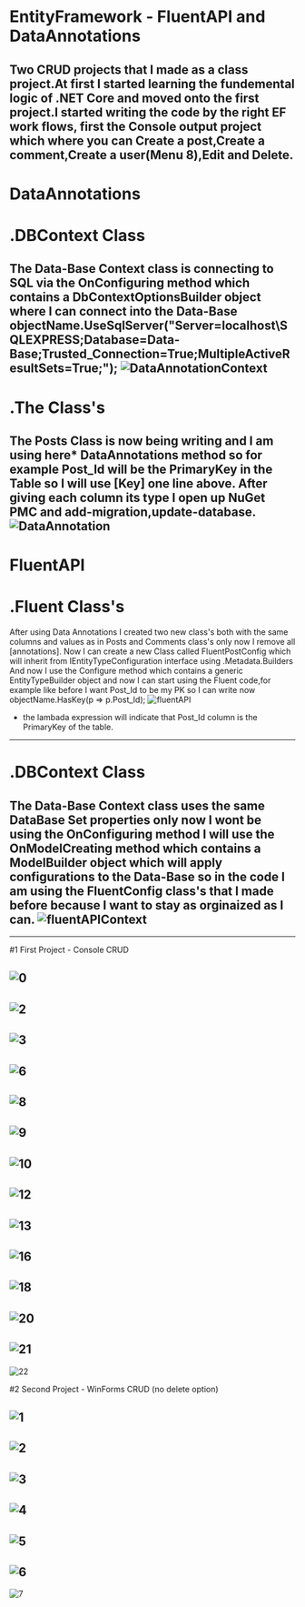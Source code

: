 # EntityFramework - FluentAPI and DataAnnotations
Two CRUD projects that I made as a class project.At first I started learning the fundemental logic of .NET Core and moved onto the first project.I started writing the code by the right EF work flows, first the Console output project which where you can Create a post,Create a comment,Create a user(Menu 8),Edit and Delete.
--------------------------------------------------------------
# DataAnnotations

# .DBContext Class
The Data-Base Context class is connecting to SQL via the OnConfiguring method which contains a DbContextOptionsBuilder object where I can connect into the Data-Base
 objectName.UseSqlServer("Server=localhost\\SQLEXPRESS;Database=Data-Base;Trusted_Connection=True;MultipleActiveResultSets=True;");
 ![DataAnnotationContext](https://user-images.githubusercontent.com/80118008/129145644-5800eeb2-d8aa-4334-9cc1-bd0c9fb9dd5b.PNG)
--------------------------------------------------------------
# .The Class's
The Posts Class is now being writing and I am using here* DataAnnotations method so for example Post_Id will be the PrimaryKey in the Table so I will use [Key] one line above.
After giving each column its type I open up NuGet PMC and add-migration,update-database.
![DataAnnotation](https://user-images.githubusercontent.com/80118008/129145704-fb56d844-1d56-463a-a9d7-128f35469433.PNG)
--------------------------------------------------------------
# FluentAPI

# .Fluent Class's
After using Data Annotations I created two new class's both with the same columns and values as in Posts and Comments class's only now I remove all [annotations].
Now I can create a new Class called FluentPostConfig which will inherit from IEntityTypeConfiguration interface using .Metadata.Builders
And now I use the Configure method which contains a generic EntityTypeBuilder object and now I can start using the Fluent code,for example like before I want Post_Id to be my PK so I can write now objectName.HasKey(p => p.Post_Id);
![fluentAPI](https://user-images.githubusercontent.com/80118008/129149864-727efbbc-db4d-49f5-8dde-4750aec7f814.PNG)
* the lambada expression will indicate that Post_Id column is the PrimaryKey of the table.
--------------------------------------------------------------
# .DBContext Class
The Data-Base Context class uses the same DataBase Set properties only now I wont be using the OnConfiguring method I will use the OnModelCreating method which contains a ModelBuilder object which will apply configurations to the Data-Base so in the code I am using the FluentConfig class's that I made before because I want to stay as orginaized as I can.
![fluentAPIContext](https://user-images.githubusercontent.com/80118008/129150720-41aaeedc-719d-4fb8-9f1e-e1bd9215be26.PNG)
--------------------------------------------------------------
--------------------------------------------------------------
#1 First Project - Console CRUD

![0](https://user-images.githubusercontent.com/80118008/129146013-41210369-a0ae-4afa-ab35-e5b466d214be.PNG)
--------------------------------------------------------------
![2](https://user-images.githubusercontent.com/80118008/129146015-c0b7c3fb-b6fd-4f3e-bd1d-4e8c94bd644a.PNG)
--------------------------------------------------------------
![3](https://user-images.githubusercontent.com/80118008/129146017-904ba63d-9e1a-40a0-a36e-b9b6d244bd50.PNG)
--------------------------------------------------------------
![6](https://user-images.githubusercontent.com/80118008/129146020-a3bbbc12-676d-44ae-a1ef-9f709fdcb7cd.PNG)
--------------------------------------------------------------
![8](https://user-images.githubusercontent.com/80118008/129146022-41a30358-8cd2-48ae-9082-2df6c6262f58.PNG)
--------------------------------------------------------------
![9](https://user-images.githubusercontent.com/80118008/129146023-4595f323-0193-4a3b-bfbc-2f7abfb96e39.PNG)
--------------------------------------------------------------
![10](https://user-images.githubusercontent.com/80118008/129146024-63262677-1cf4-4045-918f-b2be2ab4bf8f.PNG)
--------------------------------------------------------------
![12](https://user-images.githubusercontent.com/80118008/129146026-98c8b919-6d6f-47f6-a9e2-7d5cbb8299b0.PNG)
--------------------------------------------------------------
![13](https://user-images.githubusercontent.com/80118008/129146027-dd757380-a60b-4279-b385-e2aab14fee3d.PNG)
--------------------------------------------------------------
![16](https://user-images.githubusercontent.com/80118008/129146029-ca04e38c-3810-43bb-b78f-ab98b9c9ad6c.PNG)
--------------------------------------------------------------
![18](https://user-images.githubusercontent.com/80118008/129146030-6c8fc6bf-5240-4f50-93b0-015eaf9e6ff5.PNG)
--------------------------------------------------------------
![20](https://user-images.githubusercontent.com/80118008/129146032-cb3008ff-e395-48e0-8c9d-9e453d65e833.PNG)
--------------------------------------------------------------
![21](https://user-images.githubusercontent.com/80118008/129146033-6f7fb86e-bbac-4dbf-8361-5ceed311c92c.PNG)
--------------------------------------------------------------
![22](https://user-images.githubusercontent.com/80118008/129146036-c97dac7a-ac7f-4ff3-9784-16dbb4b21c40.PNG)

#2 Second Project - WinForms CRUD (no delete option)

![1](https://user-images.githubusercontent.com/80118008/129148300-8ff56f26-d417-47ab-b41b-932a0e24ed65.PNG)
--------------------------------------------------------------
![2](https://user-images.githubusercontent.com/80118008/129148304-f2c17c5e-a789-478b-bbd2-60aca4fba971.PNG)
--------------------------------------------------------------
![3](https://user-images.githubusercontent.com/80118008/129148305-204b519b-6a49-4dff-b220-4fa08cece738.PNG)
--------------------------------------------------------------
![4](https://user-images.githubusercontent.com/80118008/129148306-784d2062-4cef-495d-93de-8891e2933527.PNG)
--------------------------------------------------------------
![5](https://user-images.githubusercontent.com/80118008/129148307-f31ccf3d-7066-46a8-a71f-7fd6b2968b59.png)
--------------------------------------------------------------
![6](https://user-images.githubusercontent.com/80118008/129148308-558c19a7-ef86-44cb-8cf4-2a9bddc7f7ba.png)
--------------------------------------------------------------
![7](https://user-images.githubusercontent.com/80118008/129148309-cb890d0f-0ddc-476f-96d4-77f3b362ce15.png)
